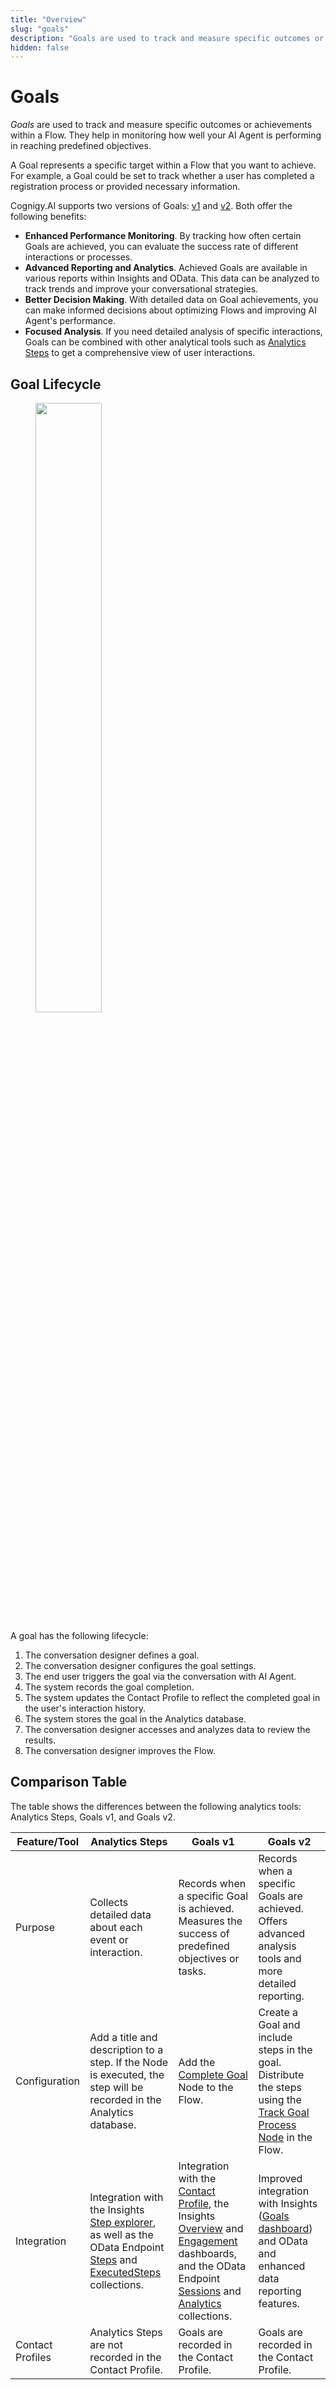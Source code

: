 ```yaml
---
title: "Overview"
slug: "goals"
description: "Goals are used to track and measure specific outcomes or achievements within a Flow. They help in monitoring how well your AI Agent is performing in reaching predefined objectives."
hidden: false
---
```


# Goals

_Goals_ are used to track and measure specific outcomes or achievements within a Flow. 
They help in monitoring how well your AI Agent is performing in reaching predefined objectives.

A Goal represents a specific target within a Flow that you want to achieve. For example, a Goal could be set to track whether a user has completed a registration process or provided necessary information.

Cognigy.AI supports two versions of Goals: [v1](v1.md) and [v2](v2.md). Both offer the following benefits:

- **Enhanced Performance Monitoring**. By tracking how often certain Goals are achieved, you can evaluate the success rate of different interactions or processes.
- **Advanced Reporting and Analytics**. Achieved Goals are available in various reports within Insights and OData. This data can be analyzed to track trends and improve your conversational strategies.
- **Better Decision Making**. With detailed data on Goal achievements, you can make informed decisions about optimizing Flows and improving AI Agent's performance.
- **Focused Analysis**. If you need detailed analysis of specific interactions, Goals can be combined with other analytical tools such as [Analytics Steps](../collecting-data.md#analytics-steps) to get a comprehensive view of user interactions.

## Goal Lifecycle

<figure>
  <img class="image-center" src="../../../../_assets/ai/analyze/goals/lifecycle.png" width="50%" />
</figure>

A goal has the following lifecycle:

1. The conversation designer defines a goal. 
2. The conversation designer configures the goal settings. 
3. The end user triggers the goal via the conversation with AI Agent. 
4. The system records the goal completion. 
5. The system updates the Contact Profile to reflect the completed goal in the user's interaction history. 
6. The system stores the goal in the Analytics database. 
7. The conversation designer accesses and analyzes data to review the results. 
8. The conversation designer improves the Flow.

## Comparison Table

The table shows the differences between the following analytics tools: Analytics Steps, Goals v1, and Goals v2.

| Feature/Tool     | Analytics Steps                                                                                                                                                                                          | Goals v1                                                                                                                                                                                                                                                                                                               | Goals v2                                                                                                                                                                       |
|------------------|----------------------------------------------------------------------------------------------------------------------------------------------------------------------------------------------------------|------------------------------------------------------------------------------------------------------------------------------------------------------------------------------------------------------------------------------------------------------------------------------------------------------------------------|--------------------------------------------------------------------------------------------------------------------------------------------------------------------------------|
| Purpose          | Collects detailed data about each event or interaction.                                                                                                                                                  | Records when a specific Goal is achieved. Measures the success of predefined objectives or tasks.                                                                                                                                                                                                                      | Records when a specific Goals are achieved. Offers advanced analysis tools and more detailed reporting.                                                                        |
| Configuration    | Add a title and description to a step. If the Node is executed, the step will be recorded in the Analytics database.                                                                                     | Add the [Complete Goal](../../build/node-reference/analytics/complete-goal.md) Node to the Flow.                                                                                                                                                                                                                       | Create a Goal and include steps in the goal. Distribute the steps using the [Track Goal Process Node](../../build/node-reference/analytics/track-goal-process.md) in the Flow. |
| Integration      | Integration with the Insights [Step explorer](../../../insights/explorers/step.md), as well as the OData Endpoint [Steps](../odata.md#steps) and [ExecutedSteps](../odata.md#executedsteps) collections. | Integration with the [Contact Profile](../contact-profiles.md), the Insights [Overview](../../../insights/dashboards/overview.md) and [Engagement](../../../insights/dashboards/engagement.md) dashboards, and the OData Endpoint [Sessions](../odata.md#sessions) and [Analytics](../odata.md#analytics) collections. | Improved integration with Insights ([Goals dashboard](../../../insights/dashboards/goals.md)) and OData and enhanced data reporting features.                                  |
| Contact Profiles | Analytics Steps are not recorded in the Contact Profile.                                                                                                                                                 | Goals are recorded in the Contact Profile.                                                                                                                                                                                                                                                                             | Goals are recorded in the Contact Profile.                                                                                                                                     |